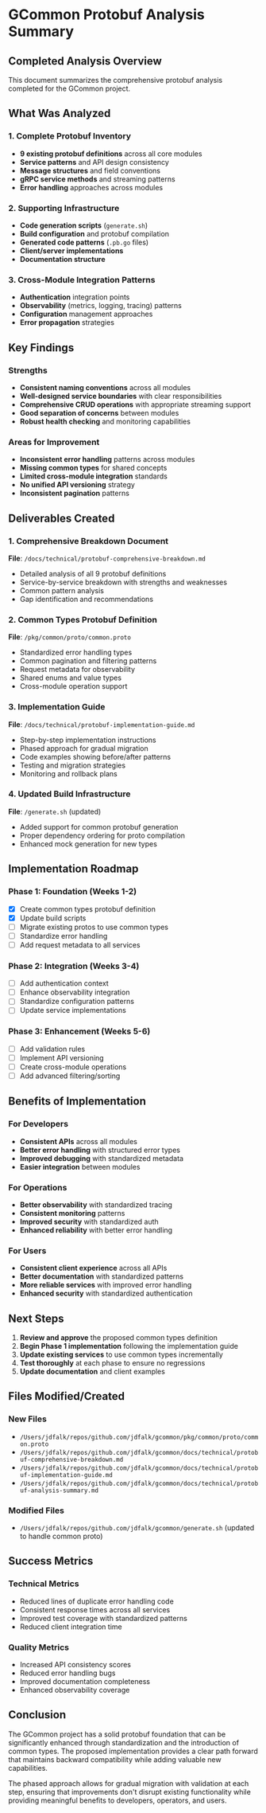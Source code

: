 # GCommon Protobuf Analysis Summary

## Completed Analysis Overview

This document summarizes the comprehensive protobuf analysis completed for the GCommon project.

## What Was Analyzed

### 1. Complete Protobuf Inventory

- **9 existing protobuf definitions** across all core modules
- **Service patterns** and API design consistency
- **Message structures** and field conventions
- **gRPC service methods** and streaming patterns
- **Error handling** approaches across modules

### 2. Supporting Infrastructure

- **Code generation scripts** (`generate.sh`)
- **Build configuration** and protobuf compilation
- **Generated code patterns** (`.pb.go` files)
- **Client/server implementations**
- **Documentation structure**

### 3. Cross-Module Integration Patterns

- **Authentication** integration points
- **Observability** (metrics, logging, tracing) patterns
- **Configuration** management approaches
- **Error propagation** strategies

## Key Findings

### Strengths

- **Consistent naming conventions** across all modules
- **Well-designed service boundaries** with clear responsibilities
- **Comprehensive CRUD operations** with appropriate streaming support
- **Good separation of concerns** between modules
- **Robust health checking** and monitoring capabilities

### Areas for Improvement

- **Inconsistent error handling** patterns across modules
- **Missing common types** for shared concepts
- **Limited cross-module integration** standards
- **No unified API versioning** strategy
- **Inconsistent pagination** patterns

## Deliverables Created

### 1. Comprehensive Breakdown Document

**File**: `/docs/technical/protobuf-comprehensive-breakdown.md`

- Detailed analysis of all 9 protobuf definitions
- Service-by-service breakdown with strengths and weaknesses
- Common pattern analysis
- Gap identification and recommendations

### 2. Common Types Protobuf Definition

**File**: `/pkg/common/proto/common.proto`

- Standardized error handling types
- Common pagination and filtering patterns
- Request metadata for observability
- Shared enums and value types
- Cross-module operation support

### 3. Implementation Guide

**File**: `/docs/technical/protobuf-implementation-guide.md`

- Step-by-step implementation instructions
- Phased approach for gradual migration
- Code examples showing before/after patterns
- Testing and migration strategies
- Monitoring and rollback plans

### 4. Updated Build Infrastructure

**File**: `/generate.sh` (updated)

- Added support for common protobuf generation
- Proper dependency ordering for proto compilation
- Enhanced mock generation for new types

## Implementation Roadmap

### Phase 1: Foundation (Weeks 1-2)

- [x] Create common types protobuf definition
- [x] Update build scripts
- [ ] Migrate existing protos to use common types
- [ ] Standardize error handling
- [ ] Add request metadata to all services

### Phase 2: Integration (Weeks 3-4)

- [ ] Add authentication context
- [ ] Enhance observability integration
- [ ] Standardize configuration patterns
- [ ] Update service implementations

### Phase 3: Enhancement (Weeks 5-6)

- [ ] Add validation rules
- [ ] Implement API versioning
- [ ] Create cross-module operations
- [ ] Add advanced filtering/sorting

## Benefits of Implementation

### For Developers

- **Consistent APIs** across all modules
- **Better error handling** with structured error types
- **Improved debugging** with standardized metadata
- **Easier integration** between modules

### For Operations

- **Better observability** with standardized tracing
- **Consistent monitoring** patterns
- **Improved security** with standardized auth
- **Enhanced reliability** with better error handling

### For Users

- **Consistent client experience** across all APIs
- **Better documentation** with standardized patterns
- **More reliable services** with improved error handling
- **Enhanced security** with standardized authentication

## Next Steps

1. **Review and approve** the proposed common types definition
2. **Begin Phase 1 implementation** following the implementation guide
3. **Update existing services** to use common types incrementally
4. **Test thoroughly** at each phase to ensure no regressions
5. **Update documentation** and client examples

## Files Modified/Created

### New Files

- `/Users/jdfalk/repos/github.com/jdfalk/gcommon/pkg/common/proto/common.proto`
- `/Users/jdfalk/repos/github.com/jdfalk/gcommon/docs/technical/protobuf-comprehensive-breakdown.md`
- `/Users/jdfalk/repos/github.com/jdfalk/gcommon/docs/technical/protobuf-implementation-guide.md`
- `/Users/jdfalk/repos/github.com/jdfalk/gcommon/docs/technical/protobuf-analysis-summary.md`

### Modified Files

- `/Users/jdfalk/repos/github.com/jdfalk/gcommon/generate.sh` (updated to handle common proto)

## Success Metrics

### Technical Metrics

- Reduced lines of duplicate error handling code
- Consistent response times across all services
- Improved test coverage with standardized patterns
- Reduced client integration time

### Quality Metrics

- Increased API consistency scores
- Reduced error handling bugs
- Improved documentation completeness
- Enhanced observability coverage

## Conclusion

The GCommon project has a solid protobuf foundation that can be significantly enhanced through standardization and the introduction of common types. The proposed implementation provides a clear path forward that maintains backward
compatibility while adding valuable new capabilities.

The phased approach allows for gradual migration with validation at each step, ensuring that improvements don't disrupt existing functionality while providing meaningful benefits to developers, operators, and users.
